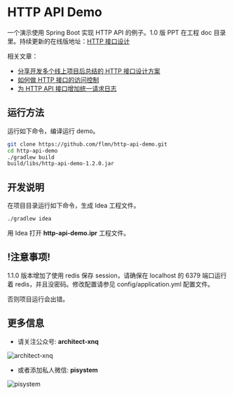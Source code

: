 # HTTP API Demo

一个演示使用 Spring Boot 实现 HTTP API 的例子。1.0 版 PPT 在工程 doc 目录里。持续更新的在线版地址：[HTTP 接口设计](https://www.jitao.tech/http-api-book/)

相关文章：

- [分享开发多个线上项目后总结的 HTTP 接口设计方案](https://www.jitao.tech/blog/2020/01/java-http-api/)
- [如何做 HTTP 接口的访问控制](https://www.jitao.tech/blog/2020/03/java-http-api-auth/)
- [为 HTTP API 接口增加统一请求日志](https://www.jitao.tech/blog/2020/03/java-http-api-logging/)

## 运行方法

运行如下命令，编译运行 demo。

```bash
git clone https://github.com/flmn/http-api-demo.git
cd http-api-demo
./gradlew build
build/libs/http-api-demo-1.2.0.jar
```

## 开发说明

在项目目录运行如下命令，生成 Idea 工程文件。

```bash
./gradlew idea
```

用 Idea 打开 **http-api-demo.ipr** 工程文件。

## !注意事项!

1.1.0 版本增加了使用 redis 保存 session，请确保在 localhost 的 6379 端口运行着 redis，并且没密码。修改配置请参见 config/application.yml 配置文件。

否则项目运行会出错。

## 更多信息

- 请关注公众号: **architect-xnq**

![architect-xnq](https://github.com/flmn/http-api-demo/raw/master/doc/img/mp-qr-code.jpg)

- 或者添加私人微信: **pisystem**

![pisystem](https://github.com/flmn/http-api-demo/raw/master/doc/img/pisystem-qr-code.jpg)
